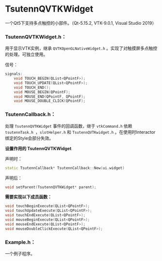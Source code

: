 # TsutennQVTKWidget

一个Qt5下支持多点触控的小部件。（Qt-5.15.2, VTK-9.0.1, Visual Studio 2019）

### TsutennQVTKWidget.h：

用于显示VTK实例，继承 `QVTKOpenGLNativeWidget.h` 。实现了对触摸屏多点触控的处理。可独立使用。

信号：

``` c++
signals:
	void TOUCH_BEGIN(QList<QPointF>);
	void TOUCH_UPDATE(QList<QPointF>);
	void TOUCH_END();
	void MOUSE_BEGIN(QPointF);
	void MOUSE_END(QPointF, QPointF);
	void MOUSE_DOUBLE_CLICK(QPointF);
```



### **TsutennCallback.h**：

处理 `TsutennQVTKWidget` 事件的回调函数，继于 `vtkCommand.h` 依赖 `tsutennTask.h `，`slotHelper.h` 和 `TsutennQVTKwidget.h` 。在使用时Interactor绑定的Style会部分失效。

**设置作用的 TsutennQVTKWidget**

声明时：

``` c++
static TsutennCallback* TsutennCallback::New(ui.widget)
```

声明后：

```c++
void setParent(TsutennQVTKWidget* parent);
```

**需要实现以下成员函数：**

``` c++
void touchBeginExecute(QList<QPointF>);
void touchUpdateExecute(QList<QPointF>);
void touchEndExecute(QList<QPointF>);
void mouseBeginExecute(QList<QPointF>);
void mouseEndExecute(QList<QPointF>);
void mouseDoubleClickExecute(QList<QPointF>);
```



### **Example.h**：

一个例子程序。

